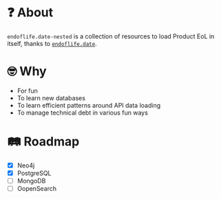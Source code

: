 # :question: About

`endoflife.date-nested` is a collection of resources to load Product EoL in itself,
thanks to [`endoflife.date`](https://endoflife.date/).

# 🤓 Why

- For fun
- To learn new databases
- To learn efficient patterns around API data loading
- To manage technical debt in various fun ways

# 🛤️ Roadmap

- [x] Neo4j
- [x] PostgreSQL
- [ ] MongoDB
- [ ] OopenSearch
